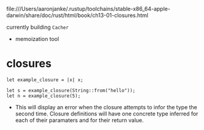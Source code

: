 file:///Users/aaronjanke/.rustup/toolchains/stable-x86_64-apple-darwin/share/doc/rust/html/book/ch13-01-closures.html

currently building `Cacher`
- memoization tool

# closures

```
let example_closure = |x| x;

let s = example_closure(String::from("hello"));
let n = example_closure(5);
```
- This will display an error when the closure attempts to infor the type the second time. Closure definitions will have one concrete type inferred for each of their paramaters and for their return value.
